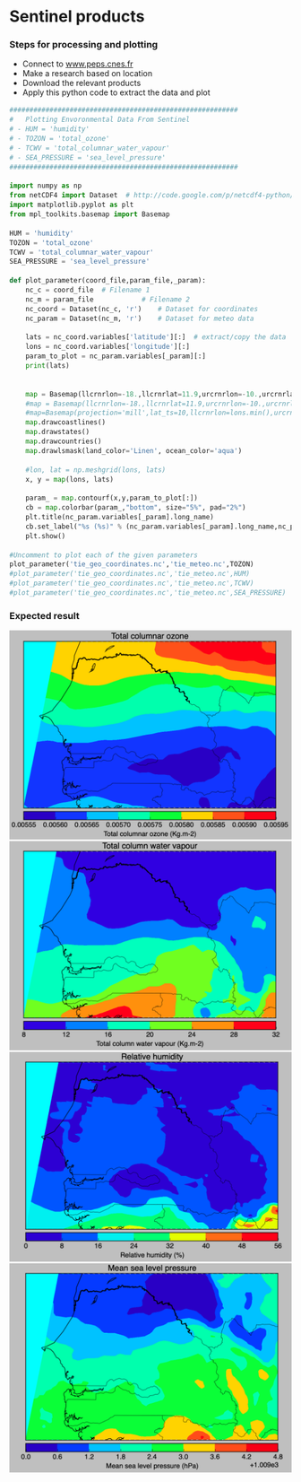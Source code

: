 # Sentinel products
### Steps for processing and plotting
- Connect to www.peps.cnes.fr 
- Make a research based on location
- Download the relevant products 
- Apply this python code to extract the data and plot

```python
#########################################################
#	Plotting Envoronmental Data From Sentinel
# - HUM = 'humidity'
# - TOZON = 'total_ozone'
# - TCWV = 'total_columnar_water_vapour'
# - SEA_PRESSURE = 'sea_level_pressure'
#########################################################

import numpy as np
from netCDF4 import Dataset  # http://code.google.com/p/netcdf4-python/
import matplotlib.pyplot as plt
from mpl_toolkits.basemap import Basemap

HUM = 'humidity'
TOZON = 'total_ozone'
TCWV = 'total_columnar_water_vapour'
SEA_PRESSURE = 'sea_level_pressure'

def plot_parameter(coord_file,param_file,_param):
	nc_c = coord_file  # Filename 1
	nc_m = param_file            # Filename 2
	nc_coord = Dataset(nc_c, 'r')    # Dataset for coordinates
	nc_param = Dataset(nc_m, 'r')    # Dataset for meteo data

	lats = nc_coord.variables['latitude'][:]  # extract/copy the data
	lons = nc_coord.variables['longitude'][:]
	param_to_plot = nc_param.variables[_param][:]
	print(lats)
	
	
	map = Basemap(llcrnrlon=-18.,llcrnrlat=11.9,urcrnrlon=-10.,urcrnrlat=17.,resolution='i', projection='tmerc', lat_0 = 14.666020, lon_0 = -14.787668)
	#map = Basemap(llcrnrlon=-18.,llcrnrlat=11.9,urcrnrlon=-10.,urcrnrlat=17.,resolution='i', projection='tmerc', lat_0 = 14.666020, lon_0 = -14.787668)
	#map=Basemap(projection='mill',lat_ts=10,llcrnrlon=lons.min(),urcrnrlon=lons.max(),llcrnrlat=lats.min(),urcrnrlat=lats.max(),resolution='c')
	map.drawcoastlines()
	map.drawstates()
	map.drawcountries()
	map.drawlsmask(land_color='Linen', ocean_color='aqua')

	#lon, lat = np.meshgrid(lons, lats)
	x, y = map(lons, lats)

	param_ = map.contourf(x,y,param_to_plot[:])
	cb = map.colorbar(param_,"bottom", size="5%", pad="2%")
	plt.title(nc_param.variables[_param].long_name)
	cb.set_label("%s (%s)" % (nc_param.variables[_param].long_name,nc_param.variables[_param].units))
	plt.show()

#Uncomment to plot each of the given parameters
plot_parameter('tie_geo_coordinates.nc','tie_meteo.nc',TOZON)
#plot_parameter('tie_geo_coordinates.nc','tie_meteo.nc',HUM)
#plot_parameter('tie_geo_coordinates.nc','tie_meteo.nc',TCWV)
#plot_parameter('tie_geo_coordinates.nc','tie_meteo.nc',SEA_PRESSURE)
```

### Expected result
![test image size](img/ozone.png)
![test image size](img/water_vapour.png)
![test image size](img/relative_humidity.png)
![test image size](img/sea_level.png)

